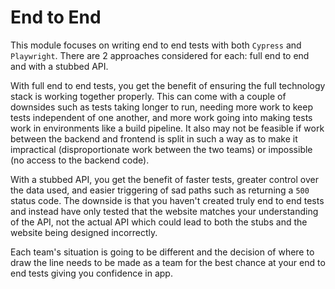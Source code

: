 # End to End

This module focuses on writing end to end tests with both `Cypress` and `Playwright`. There are 2 approaches considered
for each: full end to end and with a stubbed API.

With full end to end tests, you get the benefit of ensuring the full technology stack is working together properly. This
can come with a couple of downsides such as tests taking longer to run, needing more work to keep tests independent of
one another, and more work going into making tests work in environments like a build pipeline. It also may not be
feasible if work between the backend and frontend is split in such a way as to make it impractical (disproportionate
work between the two teams) or impossible (no access to the backend code).

With a stubbed API, you get the benefit of faster tests, greater control over the data used, and easier triggering of
sad paths such as returning a `500` status code. The downside is that you haven't created truly end to end tests and
instead have only tested that the website matches your understanding of the API, not the actual API which could lead
to both the stubs and the website being designed incorrectly.

Each team's situation is going to be different and the decision of where to draw the line needs to be made as a team
for the best chance at your end to end tests giving you confidence in app.
